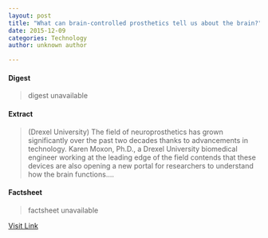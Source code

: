 ```yaml
---
layout: post
title: "What can brain-controlled prosthetics tell us about the brain?"
date: 2015-12-09
categories: Technology
author: unknown author

---
```



#### Digest
>digest unavailable

#### Extract
>(Drexel University) The field of neuroprosthetics has grown significantly over the past two decades thanks to advancements in technology. Karen Moxon, Ph.D., a Drexel University biomedical engineer working at the leading edge of the field contends that these devices are also opening a new portal for researchers to understand how the brain functions....

#### Factsheet
>factsheet unavailable

[Visit Link](http://www.eurekalert.org/pub_releases/2015-04/du-wcb040815.php)


